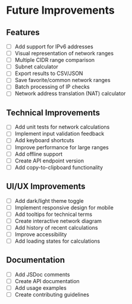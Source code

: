 # Future Improvements

## Features
- [ ] Add support for IPv6 addresses
- [ ] Visual representation of network ranges
- [ ] Multiple CIDR range comparison
- [ ] Subnet calculator
- [ ] Export results to CSV/JSON
- [ ] Save favorite/common network ranges
- [ ] Batch processing of IP checks
- [ ] Network address translation (NAT) calculator

## Technical Improvements
- [ ] Add unit tests for network calculations
- [ ] Implement input validation feedback
- [ ] Add keyboard shortcuts
- [ ] Improve performance for large ranges
- [ ] Add offline support
- [ ] Create API endpoint version
- [ ] Add copy-to-clipboard functionality

## UI/UX Improvements
- [ ] Add dark/light theme toggle
- [ ] Implement responsive design for mobile
- [ ] Add tooltips for technical terms
- [ ] Create interactive network diagram
- [ ] Add history of recent calculations
- [ ] Improve accessibility
- [ ] Add loading states for calculations

## Documentation
- [ ] Add JSDoc comments
- [ ] Create API documentation
- [ ] Add usage examples
- [ ] Create contributing guidelines
